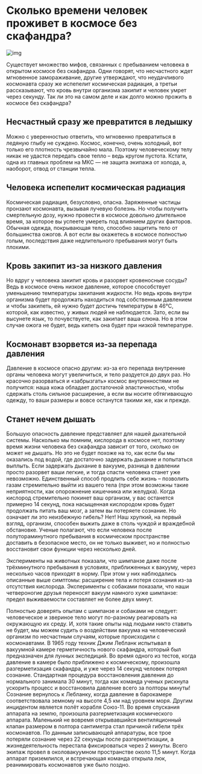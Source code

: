 # Сколько времени человек проживет в космосе без скафандра?

![img](https://mydiscoveries.ru/wp-content/uploads/2015/07/image11-e1437940874882-696x494.jpg)

Существует множество мифов, связанных с пребыванием человека в открытом космосе без скафандра. Одни говорят, что несчастного ждет мгновенное замораживание, другие утверждают, что неудачливого космонавта сразу же испепелит космическая радиация, а третьи рассказывают, что кровь внутри организма закипит и человек умрет через секунду. Так ли это на самом деле и как долго можно прожить в космосе без скафандра?

## Несчастный сразу же превратится в ледышку

Можно с уверенностью ответить, что мгновенно превратиться в ледяную глыбу не суждено. Космос, конечно, очень холодный, вот только его плотность чрезвычайно мала. Поэтому человеческому телу никак не удастся передать свое тепло – ведь кругом пустота. Кстати, одна из главных проблем на МКС — не защита экипажа от холода, а, наоборот, отвод от станции тепла.

## Человека испепелит космическая радиация

Космическая радиация, безусловно, опасна. Заряженные частицы пронзают космонавта, вызывая лучевую болезнь. Но чтобы получить смертельную дозу, нужно провести в космосе довольно длительное время, за которое вы успеете умереть под влиянием других факторов.  Обычная одежда, покрывающая тело, способно защитить тело от большинства ожогов. А вот если вы окажетесь в космосе полностью голым, последствия даже недлительного пребывания могут быть плохими.

## Кровь закипит из-за низкого давления

Но вдруг у человека закипит кровь и разорвет кровеносные сосуды? Ведь в космосе очень низкое давление, которое способствует уменьшению температуры закипания жидкости. Но ведь кровь внутри организма будет продолжать находиться под собственным давлением и чтобы закипеть, ей нужно будет достичь температуры в 46°С, которой, как известно, у живых людей не наблюдается. Зато, если вы высунете язык, то почувствуете, как закипает ваша слюна. Но в этом случае ожога не будет, ведь кипеть она будет при низкой температуре.

## Космонавт взорвется из-за перепада давления

Давление в космосе опасно другим: из-за его перепада внутренние органы человека могут увеличиться, и тело раздуется до двух раз. Но красочно разорваться и «забрызгать» космос внутренностями не получится: наша кожа обладает достаточной эластичностью, чтобы сдержать столь сильное расширение, а если вы носите обтягивающую одежду, то ваши размеры и вовсе останутся такими же, как и прежде.

## Станет нечем дышать

Большую опасность давление представляет для нашей дыхательной системы. Насколько мы помним, кислорода в космосе нет, поэтому время жизни человека без скафандра зависит от того, сколько он может не дышать. Но это не будет похоже на то, как если бы мы оказались под водой, где достаточно задержать дыхание и попытаться выплыть. Если задержать дыхание в вакууме, разница в давлении просто разорвет ваши легкие, и тогда спасти человека станет уже невозможно. Единственный способ продлить себе жизнь – позволить газам стремительно выйти из вашего тела (при этом возможны такие неприятности, как опорожнение кишечника или желудка). Когда кислород стремительно покинет ваш организм, у вас останется примерно 14 секунд, пока насыщенная кислородом кровь будет продолжать питать ваш мозг, а затем вы потеряете сознание. Но означает ли это неизбежную гибель? Нет! Наш хрупкий, на первый взгляд, организм, способен выжить даже в столь чуждой и враждебной обстановке. Ученые полагают, что если человека после полутораминутного пребывания в космическом пространстве доставить в безопасное место, он не только выживет, но и полностью восстановит свои функции через несколько дней.

Эксперименты на животных показали, что шимпанзе даже после трёхминутного пребывания в условиях, приближенных к вакууму, через несколько часов приходят в норму. При этом у них наблюдались описанные выше симптомы: расширение тела и потеря сознания из-за отсутствия кислорода. Эксперименты с собаками показали, что наши четвероногие друзья переносят вакуум намного хуже шимпанзе: предел выживаемости составляет не более двух минут.

Полностью доверять опытам с шимпанзе и собаками не следует: человеческое и звериное тело могут по-разному реагировать на окружающую их среду. И, хотя такие опыты над людьми никто ставить не будет, мы можем судить о воздействии вакуума на человеческий организм по несчастным случаям, которые происходили с космонавтами. В 1965 году техник Джим Лебланк испытывал в вакуумной камере герметичность нового скафандра, который был предназначен для лунных экспедиций. Во время одного из тестов, когда давление в камере было приближено к космическому, произошла разгерметизация скафандра, и уже через 14 секунд человек потерял сознание. Стандартная процедура восстановления давления до нормального занимала 30 минут, тогда как команда ученых рискнула ускорить процесс и восстановила давление всего за полторы минуты! Сознание вернулось к Лебланку, когда давление в барокамере соответствовала земному на высоте 4,5 км над уровнем моря. Другим инцидентом является полёт корабля Союз-11. Во время спускания аппарата на землю, произошла разгерметизация космического аппарата. Маленький не вовремя открывавшийся вентиляционный клапан размером в полтора сантиметра стал причиной гибели трёх космонавтов. По данным записывающей аппаратуры, все трое потеряли сознание через 22 секунды после разгерметизации, а жизнедеятельность перестала фиксироваться через 2 минуты. Всего экипаж провел в околовакуумном пространстве около 11,5 минут. Когда аппарат приземлился, и встречающая команда открыла люк, реанимировать космонавтов уже было поздно.